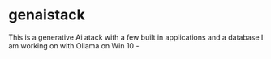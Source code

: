 # genaistack
This is a generative Ai atack with a few built in applications and a database I am working on with Ollama on Win 10  -  
